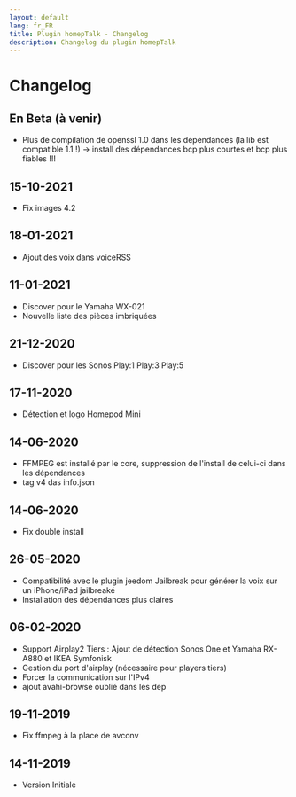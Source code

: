 ```yaml
---
layout: default
lang: fr_FR
title: Plugin homepTalk - Changelog
description: Changelog du plugin homepTalk
---
```


Changelog
=========

En Beta (à venir)
--------
* Plus de compilation de openssl 1.0 dans les dependances (la lib est compatible 1.1 !) -> install des dépendances bcp plus courtes et bcp plus fiables !!!

15-10-2021
----------
* Fix images 4.2

18-01-2021
----------
* Ajout des voix dans voiceRSS

11-01-2021
----------
* Discover pour le Yamaha WX-021
* Nouvelle liste des pièces imbriquées

21-12-2020
----------
* Discover pour les Sonos Play:1 Play:3 Play:5

17-11-2020
----------
* Détection et logo Homepod Mini

14-06-2020
-------------
* FFMPEG est installé par le core, suppression de l'install de celui-ci dans les dépendances
* tag v4 das info.json

14-06-2020
-------------
* Fix double install

26-05-2020
-------------
* Compatibilité avec le plugin jeedom Jailbreak pour générer la voix sur un iPhone/iPad jailbreaké
* Installation des dépendances plus claires

06-02-2020
-------------
* Support Airplay2 Tiers : Ajout de détection Sonos One et Yamaha RX-A880 et IKEA Symfonisk
* Gestion du port d'airplay (nécessaire pour players tiers)
* Forcer la communication sur l'IPv4
* ajout avahi-browse oublié dans les dep

19-11-2019
-------------

* Fix ffmpeg à la place de avconv

14-11-2019
-------------

* Version Initiale
